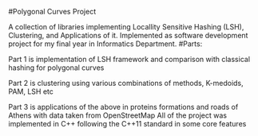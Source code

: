 #Polygonal Curves Project

A collection of libraries implementing Locallity Sensitive Hashing (LSH), Clustering, and Applications of it. Implemented as software development project for my final year in Informatics Department.
#Parts:

Part 1 is implementation of LSH framework and comparison with classical hashing for polygonal curves

Part 2 is clustering using various combinations of methods, K-medoids, PAM, LSH etc

Part 3 is applications of the above in proteins formations and roads of Athens with data taken from OpenStreetMap
All of the project was implemented in C++ following the C++11 standard in some core features
